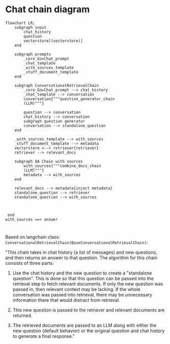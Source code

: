 # Chat chain diagram

```mermaid
flowchart LR;
    subgraph input
        chat_history
        question
        vectorstore[(vectorstore)]
    end

    subgraph prompts
        _core_GovChat_prompt
        _chat_template
        _with_sources_template
        _stuff_document_template
    end

    subgraph ConversationalRetrievalChain
        _core_GovChat_prompt --> chat_history
        _chat_template --> conversation
        conversation{"""question_generator_chain
        (LLM)"""}

        question --> conversation
        chat_history --> conversation
        subgraph question generator
        conversation --> standalone_question
    end

    _with_sources_template --> with_sources
    _stuff_document_template --> metadata
    vectorstore <--> retriever{retriever}
    retriever --> relevant_docs

    subgraph QA Chain with sources
        with_sources{"""combine_docs_chain
        (LLM)"""}
        metadata --> with_sources
    end

    relevant_docs --> metadata{inject metadata}
    standalone_question --> retriever
    standalone_question --> with_sources



 end
with_sources ==> answer
```

 #
 Based on langchain class: `ConversationalRetrievalChain(BaseConversationalRetrievalChain)`:

"This chain takes in chat history (a list of messages) and new questions, and then returns an answer to that question.    The algorithm for this chain consists of three parts:

1. Use the chat history and the new question to create a "standalone question". This is done so that this question can be passed into the retrieval step to fetch   relevant documents. If only the new question was passed in, then relevant context      may be lacking. If the whole conversation was passed into retrieval, there may    be unnecessary information there that would distract from retrieval.

2. This new question is passed to the retriever and relevant documents are  returned.

3. The retrieved documents are passed to an LLM along with either the new question    (default behavior) or the original question and chat history to generate a final    response."
